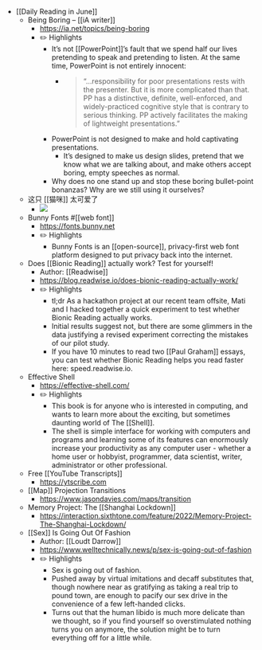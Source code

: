 - [[Daily Reading in June]]
	- Being Boring – [[iA writer]]
		- https://ia.net/topics/being-boring
		- ✏️ Highlights
			- It’s not [[PowerPoint]]’s fault that we spend half our lives pretending to speak and pretending to listen. At the same time, PowerPoint is not entirely innocent:
				- > “…responsibility for poor presentations rests with the presenter. But it is more complicated than that. PP has a distinctive, definite, well-enforced, and widely-practiced cognitive style that is contrary to serious thinking. PP actively facilitates the making of lightweight presentations.”
			- PowerPoint is not designed to make and hold captivating presentations.
				- It’s designed to make us design slides, pretend that we know what we are talking about, and make others accept boring, empty speeches as normal.
			- Why does no one stand up and stop these boring bullet-point bonanzas? Why are we still using it ourselves?
	- 这只 [[猫咪]] 太可爱了
		- ![](https://dsc.cloud/0435ce/1656131139.jpg)
	- Bunny Fonts #[[web font]]
		- https://fonts.bunny.net
		- ✏️ Highlights
			- Bunny Fonts is an [[open-source]], privacy-first web font platform designed to put privacy back into the internet.
	- Does [[Bionic Reading]] actually work? Test for yourself!
		- Author: [[Readwise]]
		- https://blog.readwise.io/does-bionic-reading-actually-work/
		- ✏️ Highlights
			- tl;dr As a hackathon project at our recent team offsite, Mati and I hacked together a quick experiment to test whether Bionic Reading actually works.
			- Initial results suggest not, but there are some glimmers in the data justifying a revised experiment correcting the mistakes of our pilot study.
			- If you have 10 minutes to read two [[Paul Graham]] essays, you can test whether Bionic Reading helps you read faster here: speed.readwise.io.
	- Effective Shell
		- https://effective-shell.com/
		- ✏️ Highlights
			- This book is for anyone who is interested in computing, and wants to learn more about the exciting, but sometimes daunting world of The [[Shell]].
			- The shell is simple interface for working with computers and programs and learning some of its features can enormously increase your productivity as any computer user - whether a home user or hobbyist, programmer, data scientist, writer, administrator or other professional.
	- Free [[YouTube Transcripts]]
		- https://ytscribe.com
	- [[Map]] Projection Transitions
		- https://www.jasondavies.com/maps/transition
	- Memory Project: The [[Shanghai Lockdown]]
		- https://interaction.sixthtone.com/feature/2022/Memory-Project-The-Shanghai-Lockdown/
	- [[Sex]] Is Going Out Of Fashion
		- Author: [[Loudt Darrow]]
		- https://www.welltechnically.news/p/sex-is-going-out-of-fashion
		- ✏️ Highlights
			- Sex is going out of fashion.
			- Pushed away by virtual imitations and decaff substitutes that, though nowhere near as gratifying as taking a real trip to pound town, are enough to pacify our sex drive in the convenience of a few left-handed clicks.
			- Turns out that the human libido is much more delicate than we thought, so if you find yourself so overstimulated nothing turns you on anymore, the solution might be to turn everything off for a little while.